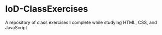 # IoD-ClassExercises
A repository of class exercises I complete while studying HTML, CSS, and JavaScript
